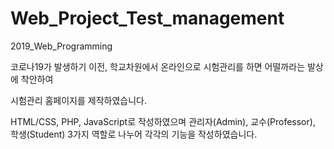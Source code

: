 # Web_Project_Test_management
2019_Web_Programming 

코로나19가 발생하기 이전, 학교차원에서 온라인으로 시험관리를 하면 어떨까라는 발상에 착안하여

시험관리 홈페이지를 제작하였습니다.

HTML/CSS, PHP, JavaScript로 작성하였으며 관리자(Admin), 교수(Professor), 학생(Student) 3가지 역할로 나누어 각각의 기능을 작성하였습니다.
